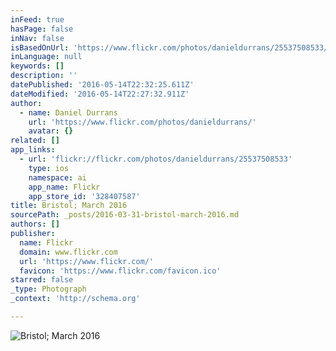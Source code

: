 ```yaml
---
inFeed: true
hasPage: false
inNav: false
isBasedOnUrl: 'https://www.flickr.com/photos/danieldurrans/25537508533/in/dateposted/'
inLanguage: null
keywords: []
description: ''
datePublished: '2016-05-14T22:32:25.611Z'
dateModified: '2016-05-14T22:27:32.911Z'
author:
  - name: Daniel Durrans
    url: 'https://www.flickr.com/photos/danieldurrans/'
    avatar: {}
related: []
app_links:
  - url: 'flickr://flickr.com/photos/danieldurrans/25537508533'
    type: ios
    namespace: ai
    app_name: Flickr
    app_store_id: '328407587'
title: Bristol; March 2016
sourcePath: _posts/2016-03-31-bristol-march-2016.md
authors: []
publisher:
  name: Flickr
  domain: www.flickr.com
  url: 'https://www.flickr.com/'
  favicon: 'https://www.flickr.com/favicon.ico'
starred: false
_type: Photograph
_context: 'http://schema.org'

---
```

![Bristol; March 2016](https://s3-us-west-2.amazonaws.com/the-grid-img/p/e4c7cdf08db216274963d4c70f3389ea48adef2a.jpg)